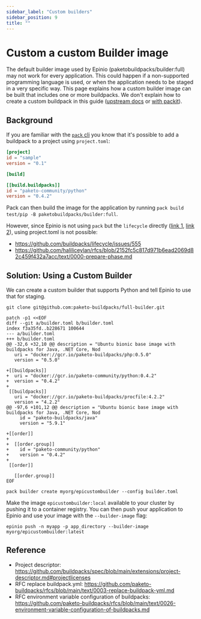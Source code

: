 ```yaml
---
sidebar_label: "Custom builders"
sidebar_position: 9
title: ""
---
```


# Custom a custom Builder image

The default builder image used by Epinio (paketobuildpacks/builder:full) may not work for every application.
This could happen if a non-supported programming language is used, or when the application needs to be staged in a very specific way.
This page explains how a custom builder image can be built that includes one or more buildpacks.
We don't explain how to create a custom buildpack in this guide ([upstream docs](https://buildpacks.io/docs/buildpack-author-guide/create-buildpack/) or [with packit](https://paketo.io/docs/howto/create-paketo-buildpack/)).

## Background

If you are familiar with the [`pack` cli](https://buildpacks.io/docs/tools/pack/) you know that
it's possible to add a buildpack to a project using `project.toml`:

```toml
[project]
id = "sample"
version = "0.1"

[build]

[[build.buildpacks]]
id = "paketo-community/python"
version = "0.4.2"
```

Pack can then build the image for the application by running `pack build test/pip -B paketobuildpacks/builder:full`.

However, since Epinio is not using `pack` but the `lifecycle` directly ([link 1](https://github.com/buildpacks/lifecycle), [link 2](https://github.com/epinio/helm-charts/blob/3954c214de3d7b957cfc2054ba4fa4bfa140f5a3/chart/epinio/templates/stage-scripts.yaml#L83)), using project.toml is not possible:

* https://github.com/buildpacks/lifecycle/issues/555
* https://github.com/haliliceylan/rfcs/blob/2152fc5c817d971b6ead2069d82c459f432a7acc/text/0000-prepare-phase.md

## Solution: Using a Custom Builder

We can create a custom builder that supports Python and tell Epinio to use that for staging.

```
git clone git@github.com:paketo-buildpacks/full-builder.git

patch -p1 <<EOF
diff --git a/builder.toml b/builder.toml
index f3a35fd..b228671 100644
--- a/builder.toml
+++ b/builder.toml
@@ -32,6 +32,10 @@ description = "Ubuntu bionic base image with buildpacks for Java, .NET Core, Nod
   uri = "docker://gcr.io/paketo-buildpacks/php:0.5.0"
   version = "0.5.0"

+[[buildpacks]]
+  uri = "docker://gcr.io/paketo-community/python:0.4.2"
+  version = "0.4.2"
+
 [[buildpacks]]
   uri = "docker://gcr.io/paketo-buildpacks/procfile:4.2.2"
   version = "4.2.2"
@@ -97,6 +101,12 @@ description = "Ubuntu bionic base image with buildpacks for Java, .NET Core, Nod
     id = "paketo-buildpacks/java"
     version = "5.9.1"

+[[order]]
+
+  [[order.group]]
+    id = "paketo-community/python"
+    version = "0.4.2"
+
 [[order]]

   [[order.group]]
EOF

pack builder create myorg/epicustombuilder --config builder.toml
```

Make the image `epicustombuilder:local` available to your cluster by pushing it to a container registry.
You can then push your application to Epinio and use your image with the `--builder-image` flag:

```
epinio push -n myapp -p app_directory --builder-image myorg/epicustombuilder:latest
```

## Reference

* Project descriptor: https://github.com/buildpacks/spec/blob/main/extensions/project-descriptor.md#projectlicenses
* RFC replace buildpack.yml: https://github.com/paketo-buildpacks/rfcs/blob/main/text/0003-replace-buildpack-yml.md
* RFC environment variable configuration of buildpacks: https://github.com/paketo-buildpacks/rfcs/blob/main/text/0026-environment-variable-configuration-of-buildpacks.md
